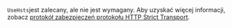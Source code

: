 `UseHsts`jest zalecany, ale nie jest wymagany. Aby uzyskać więcej informacji, zobacz [protokół zabezpieczeń protokołu HTTP Strict Transport](xref:security/enforcing-ssl#http-strict-transport-security-protocol-hsts).
